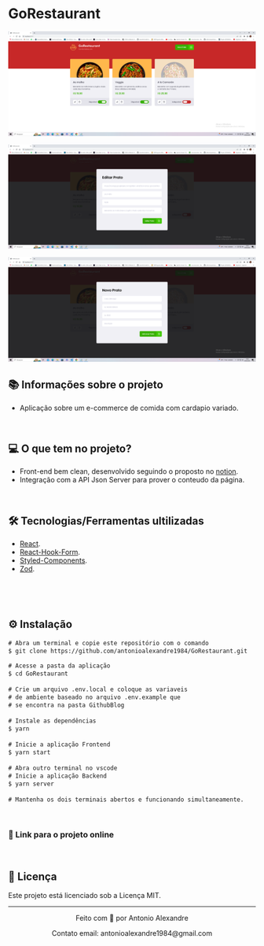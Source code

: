 # GoRestaurant

![mock1](https://raw.githubusercontent.com/antonioalexandre1984/GoRestaurant/main/src/assets/photo1.png)

![mock1](https://raw.githubusercontent.com/antonioalexandre1984/GoRestaurant/main/src/assets/photo2.png)

![mock1](https://raw.githubusercontent.com/antonioalexandre1984/GoRestaurant/main/src/assets/photo3.png)

## 📚 Informações sobre o projeto

* Aplicação sobre um e-commerce de comida com cardapio variado.

&nbsp;

## 💻 O que tem no projeto?

* Front-end bem clean, desenvolvido seguindo o proposto no [notion](https://efficient-sloth-d85.notion.site/Desafio-02-Refactoring-de-classes-e-typescript-4571541e7f8c4799bd191b6cfb53802c).
* Integração com a API Json Server para prover o conteudo da  página.

&nbsp;

## 🛠️ Tecnologias/Ferramentas ultilizadas

* [React](https://pt-br.reactjs.org/E).
* [React-Hook-Form](https://react-hook-form.com/).
* [Styled-Components](https://styled-components.com/).
* [Zod](https://www.npmjs.com/package/zod).

&nbsp;

&nbsp;

## ⚙️ Instalação
```
# Abra um terminal e copie este repositório com o comando
$ git clone https://github.com/antonioalexandre1984/GoRestaurant.git
```

```
# Acesse a pasta da aplicação
$ cd GoRestaurant

# Crie um arquivo .env.local e coloque as variaveis
# de ambiente baseado no arquivo .env.example que
# se encontra na pasta GithubBlog

# Instale as dependências
$ yarn

# Inicie a aplicação Frontend
$ yarn start

# Abra outro terminal no vscode
# Inicie a aplicação Backend
$ yarn server

# Mantenha os dois terminais abertos e funcionando simultaneamente.

```

&nbsp;

### 🔗 Link para o projeto online


&nbsp;

## 📝 Licença

Este projeto está licenciado sob a Licença MIT.


---

<p align="center">Feito com 💙 por Antonio Alexandre</p>
<p align="center">Contato email: antonioalexandre1984@gmail.com</p>
